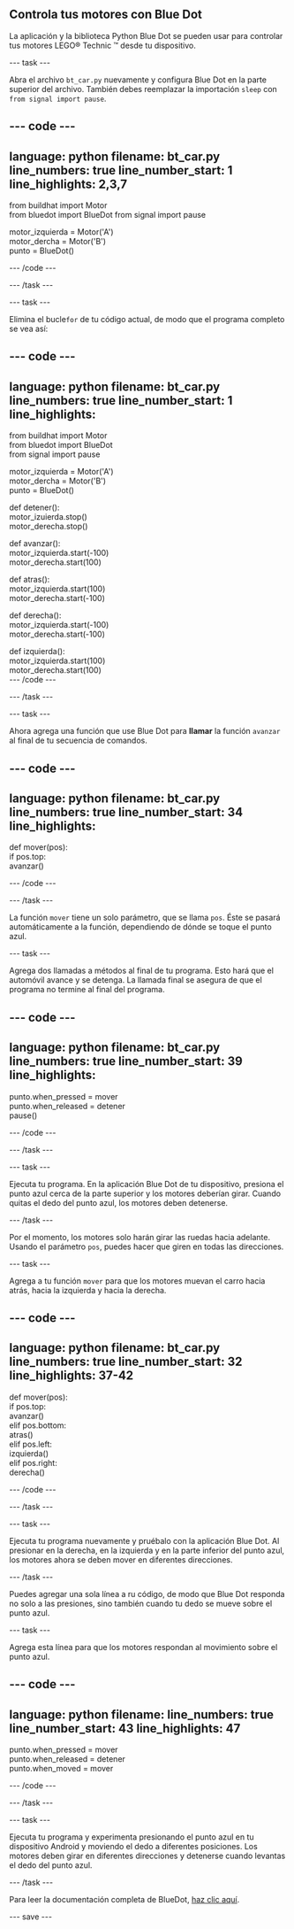 ## Controla tus motores con Blue Dot

La aplicación y la biblioteca Python Blue Dot se pueden usar para controlar tus motores LEGO® Technic ™ desde tu dispositivo.

--- task ---

Abra el archivo `bt_car.py` nuevamente y configura Blue Dot en la parte superior del archivo. También debes reemplazar la importación `sleep` con `from signal import pause`.

--- code ---
---
language: python filename: bt_car.py line_numbers: true line_number_start: 1
line_highlights: 2,3,7
---

from buildhat import Motor    
from bluedot import BlueDot from signal import pause

motor_izquierda = Motor('A')     
motor_dercha = Motor('B')     
punto = BlueDot()

--- /code ---

--- /task ---

--- task ---

Elimina el bucle`for` de tu código actual, de modo que el programa completo se vea así:

--- code ---
---
language: python filename: bt_car.py line_numbers: true line_number_start: 1
line_highlights:
---

from buildhat import Motor    
from bluedot import BlueDot     
from signal import pause

motor_izquierda = Motor('A')     
motor_dercha = Motor('B')     
punto = BlueDot()


def detener():     
motor_izuierda.stop()     
motor_derecha.stop()


def avanzar():     
motor_izquierda.start(-100)     
motor_derecha.start(100)


def atras():     
motor_izquierda.start(100)     
motor_derecha.start(-100)


def derecha():     
motor_izquierda.start(-100)     
motor_derecha.start(-100)


def izquierda():     
motor_izquierda.start(100)     
motor_derecha.start(100)     
--- /code ---

--- /task ---

--- task ---

Ahora agrega una función que use Blue Dot para **llamar** la función `avanzar` al final de tu secuencia de comandos.

--- code ---
---
language: python filename: bt_car.py line_numbers: true line_number_start: 34
line_highlights:
---

def mover(pos):     
if pos.top:     
avanzar()

--- /code ---

--- /task ---

La función `mover` tiene un solo parámetro, que se llama `pos`. Éste se pasará automáticamente a la función, dependiendo de dónde se toque el punto azul.

--- task ---

Agrega dos llamadas a métodos al final de tu programa. Esto hará que el automóvil avance y se detenga. La llamada final se asegura de que el programa no termine al final del programa.

--- code ---
---
language: python filename: bt_car.py line_numbers: true line_number_start: 39
line_highlights:
---

punto.when_pressed = mover    
punto.when_released = detener   
pause()

--- /code ---

--- /task ---

--- task ---

Ejecuta tu programa. En la aplicación Blue Dot de tu dispositivo, presiona el punto azul cerca de la parte superior y los motores deberían girar. Cuando quitas el dedo del punto azul, los motores deben detenerse.

--- /task ---

Por el momento, los motores solo harán girar las ruedas hacia adelante. Usando el parámetro `pos`, puedes hacer que giren en todas las direcciones.

--- task ---

Agrega a tu función `mover` para que los motores muevan el carro hacia atrás, hacia la izquierda y hacia la derecha.

--- code ---
---
language: python filename: bt_car.py line_numbers: true line_number_start: 32
line_highlights: 37-42
---


def mover(pos):    
if pos.top:    
avanzar()    
elif pos.bottom:    
atras()    
elif pos.left:    
izquierda()     
elif pos.right:    
derecha()


--- /code ---

--- /task ---

--- task ---

Ejecuta tu programa nuevamente y pruébalo con la aplicación Blue Dot. Al presionar en la derecha, en la izquierda y en la parte inferior del punto azul, los motores ahora se deben mover en diferentes direcciones.

--- /task ---

Puedes agregar una sola línea a ru código, de modo que Blue Dot responda no solo a las presiones, sino también cuando tu dedo se mueve sobre el punto azul.

--- task ---

Agrega esta línea para que los motores respondan al movimiento sobre el punto azul.

--- code ---
---
language: python filename: line_numbers: true line_number_start: 43
line_highlights: 47
---


punto.when_pressed = mover    
punto.when_released = detener    
punto.when_moved = mover

--- /code ---

--- /task ---

--- task ---

Ejecuta tu programa y experimenta presionando el punto azul en tu dispositivo Android y moviendo el dedo a diferentes posiciones. Los motores deben girar en diferentes direcciones y detenerse cuando levantas el dedo del punto azul.

--- /task ---

Para leer la documentación completa de BlueDot, [haz clic aquí](https://bluedot.readthedocs.io/en/latest/).

--- save ---
